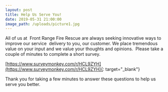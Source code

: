 ```yaml
---
layout: post
title: Help Us Serve You!
date: 2019-05-31 21:00:00
image_path: /uploads/picture1.jpg
---
```


All of us at&nbsp; Front Range Fire Rescue are always seeking innovative ways to improve our service&nbsp; delivery to you, our customer. We place tremendous value on your input and we value your thoughts and opinions.&nbsp; Please take a couple of minutes to complete a short survey.

[https://www.surveymonkey.com/r/HCL9ZYH](https://www.surveymonkey.com/r/HCL9ZYH){: target="_blank"}

Thank you for taking a few minutes to answer these questions to help us serve you better.